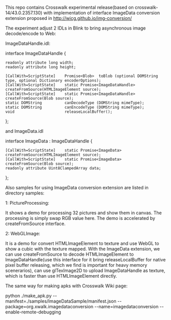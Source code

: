 This repo contains Crosswalk experimental release(based on crosswalk-14/43.0.2357.130) with implementation of interface ImageData conversion extension proposed in
http://wicg.github.io/img-conversion/

The experiment adjust 2 IDLs in Blink to bring asynchronous image decode/encode to Web:



ImageDataHandle.idl:



interface ImageDataHandle {



    readonly attribute long width;
    readonly attribute long height;

    [CallWith=ScriptState]    Promise<Blob>  toBlob (optional DOMString type, optional Dictionary encoderOptions);
    [CallWith=ScriptState]    static Promise<ImageDataHandle> createFromSource(HTMLImageElement source);
    [CallWith=ScriptState]    static Promise<ImageDataHandle> createFromSource(Blob source);
    static DOMString          canDecodeType (DOMString mimeType);
    static DOMString          canEncodeType (DOMString mimeType);
    void                      releaseLocalBuffer();
};

and ImageData.idl



interface ImageData : ImageDataHandle {



    [CallWith=ScriptState]    static Promise<ImageData> createFromSource(HTMLImageElement source);
    [CallWith=ScriptState]    static Promise<ImageData> createFromSource(Blob source);
    readonly attribute Uint8ClampedArray data;
};

Also samples for using ImageData conversion extension are listed in directory samples:




1: PictureProcessing:


   It shows a demo for processing 32 pictures and show them in canvas. The processing is simply swap RGB value here. The demo is accelerated by createFromSource interface.



2: WebGLImage:



   It is a demo for convert HTMLImageElement to texture and use WebGL to show a cubic with the texture mapped. With the ImageData extension, we can use createFromSource to decode HTMLImageElement to ImageDataHandle(use this interface for it bring releaseLocalBuffer for native pixel buffer releasing, which we find is important for heavy memory scenerarios), can use glTexImage2D to upload ImageDataHandle as texture, which is faster than use HTMLImageElement directly.




The same way for making apks with Crosswalk Wiki page:



python ./make_apk.py --manifest=./samples/ImageDataSample/manifest.json --package=org.xwalk.imagedataconversion --name=imagedataconversion --enable-remote-debugging

